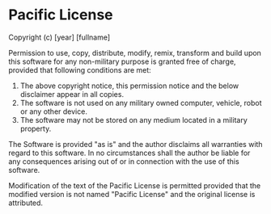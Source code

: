 # Pacific License

Copyright (c) [year] [fullname]

Permission to use, copy, distribute, modify, remix, transform and build upon this software for any non-military purpose is granted free of charge, provided that following conditions are met:
1. The above copyright notice, this permission notice and the below disclaimer appear in all copies.
2. The software is not used on any military owned computer, vehicle, robot or any other device.
3. The software may not be stored on any medium located in a military property.

The Software is provided "as is" and the author disclaims all warranties with regard to this software. In no circumstances shall the author be liable for any consequences arising out of or in connection with the use of this software. 

Modification of the text of the Pacific License is permitted provided that the modified version is not named "Pacific License" and the original license is attributed.

